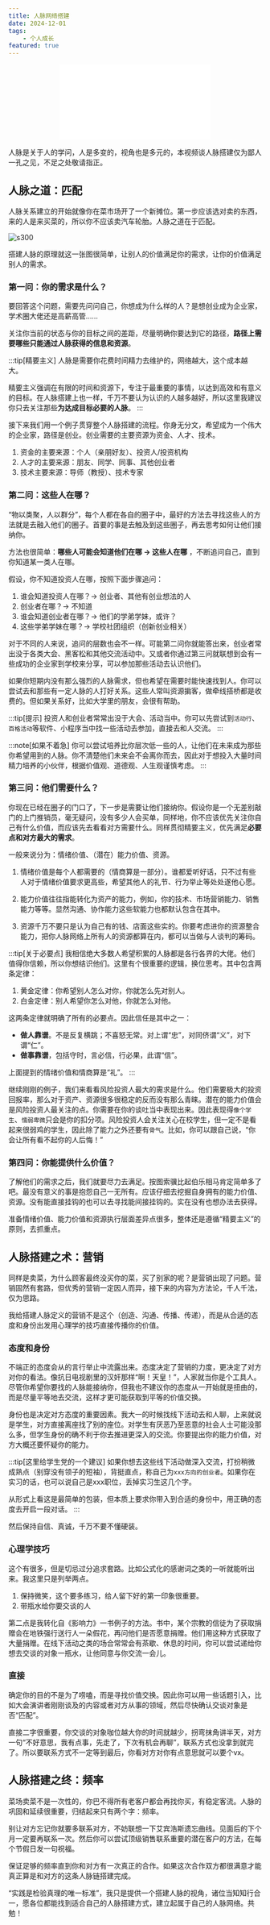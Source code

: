 ```yaml
---
title: 人脉网络搭建
date: 2024-12-01
tags: 
    - 个人成长
featured: true
---
```


<center class="aspect-ratio" >
<iframe src="//player.bilibili.com/player.html?isOutside=true&aid=113578581432240&bvid=BV1BG6FYKEx8&cid=27129413657&p=1" scrolling="no" border="0" frameborder="no" framespacing="0" allowfullscreen="true"></iframe>
</center>

人脉是关于人的学问，人是多变的，视角也是多元的，本视频谈人脉搭建仅为鄙人一孔之见，不足之处敬请指正。

## 人脉之道：匹配

人脉关系建立的开始就像你在菜市场开了一个新摊位。第一步应该选对卖的东西，来的人是来买菜的，所以你不应该卖汽车轮胎。人脉之道在于匹配。

![s300](../../../assets/images/blog5-1.png)

搭建人脉的原理就这一张图很简单，让别人的价值满足你的需求，让你的价值满足别人的需求。

### 第一问：你的需求是什么？

要回答这个问题，需要先问问自己，你想成为什么样的人？是想创业成为企业家，学术圈大佬还是高薪高管……

关注你当前的状态与你的目标之间的差距，尽量明确你要达到它的路径，**路径上需要哪些只能通过人脉获得的信息和资源**。

:::tip[精要主义]
人脉是需要你花费时间精力去维护的，网络越大，这个成本越大。

精要主义强调在有限的时间和资源下，专注于最重要的事情，以达到高效和有意义的目标。在人脉搭建上也一样，千万不要认为认识的人越多越好，所以这里我建议你只去关注那些**为达成目标必要的人脉**。
:::

接下来我们用一个例子贯穿整个人脉搭建的流程。你身无分文，希望成为一个伟大的企业家，路径是创业。创业需要的主要资源为资金、人才、技术。

1. 资金的主要来源：个人（亲朋好友）、投资人/投资机构
2. 人才的主要来源：朋友、同学、同事、其他创业者
3. 技术主要来源：导师（教授）、技术专家

### 第二问：这些人在哪？

“物以类聚，人以群分”，每个人都在各自的圈子中，最好的方法去寻找这些人的方法就是去融入他们的圈子。首要的事是去触及到这些圈子，再去思考如何让他们接纳你。

方法也很简单：**哪些人可能会知道他们在哪 -> 这些人在哪** ，不断追问自己，直到你知道某一类人在哪。

假设，你不知道投资人在哪，按照下面步骤追问：
1. 谁会知道投资人在哪？-> 创业者、其他有创业想法的人
2. 创业者在哪？-> 不知道
3. 谁会知道创业者在哪？-> 他们的学弟学妹，或许？
4. 这些学弟学妹在哪？-> 学校社团组织（创新创业相关）

对于不同的人来说，追问的层数也会不一样。可能第二问你就能答出来，创业者常出没于各类大会、黑客松和其他交流活动中。又或者你通过第三问就联想到会有一些成功的企业家到学校来分享，可以参加那些活动去认识他们。

如果你短期内没有那么强烈的人脉需求，但也希望在需要时能快速找到人。你可以尝试去和那些有一定人脉的人打好关系。这些人常叫资源掮客，做牵线搭桥都是收费的。但如果关系好，比如大学里的朋友，会很有帮助。

:::tip[提示]
投资人和创业者常常出没于大会、活动当中。你可以先尝试到`活动行`、`百格活动`等软件、小程序当中找一些活动去参加，直接去和人交流。
:::

:::note[如果不着急]
你可以尝试培养比你层次低一些的人，让他们在未来成为那些你希望用到的人脉。你不清楚他们未来会不会离你而去，因此对于想投入大量时间精力培养的小伙伴，根据价值观、道德观、人生观谨慎考虑。
:::

### 第三问：他们需要什么？

你现在已经在圈子的门口了，下一步是需要让他们接纳你。假设你是一个无差别敲门的上门推销员，毫无疑问，没有多少人会买单，同样地，你不应该优先关注你自己有什么价值，而应该先去看看对方需要什么。同样贯彻精要主义，优先满足**必要点和对方最大的需求**。

一般来说分为：情绪价值、（潜在）能力价值、资源。

1. 情绪价值是每个人都需要的（情商算是一部分）。谁都爱听好话，只不过有些人对于情绪价值要求更高些，希望其他人的礼节、行为举止等处处遂他心愿。

2. 能力价值往往指能转化为资产的能力，例如，你的技术、市场营销能力、销售能力等等。显然沟通、协作能力这些软能力也都默认包含在其中。

3. 资源千万不要只是认为自己有的钱、店面这些实的。你要考虑进你的资源整合能力，把你人脉网络上所有人的资源都算在内，都可以当做与人谈判的筹码。

:::tip[关于必要点]
我相信绝大多数人希望积累的人脉都是各行各界的大佬。他们值得你信赖，所以你想结识他们。这里有个很重要的逻辑，换位思考。其中包含两条定律：
1. 黄金定律：你希望别人怎么对你，你就怎么先对别人。
2. 白金定律：别人希望你怎么对他，你就怎么对他。

这两条定律就明确了所有的必要点。因此信任是其中之一：
- **做人靠谱**。不是反复横跳；不喜怒无常。对上谓“忠”，对同侪谓“义”，对下谓“仁”。
- **做事靠谱**，包括守时，言必信，行必果，此谓“信”。

上面提到的情绪价值和情商算是“礼”。
:::

继续刚刚的例子，我们来看看风险投资人最大的需求是什么。他们需要极大的投资回报率，那么对于资产、资源很多很稳定的反而没有那么青睐。潜在的能力价值会是风险投资人最关注的点。你需要在你的谈吐当中表现出来。因此表现得`像个学生`、`懦弱卑微`只会是你的扣分项。风险投资人会关注关心在校学生，但一定不是看起来很弱鸡的学生，因此除了能力之外还要有`骨气`。比如，你可以跟自己说，“你会让所有看不起你的人后悔！”

### 第四问：你能提供什么价值？

了解他们的需求之后，我们就要尽力去满足。按图索骥比起伯乐相马肯定简单多了吧。最没有意义的事是抱怨自己一无所有。应该仔细去挖掘自身拥有的能力价值、资源。没有能直接挂钩的也可以去寻找能间接挂钩的。实在没有也想办法去获得。

准备情绪价值、能力价值和资源执行层面差异点很多，整体还是遵循“精要主义”的原则，去抓重点。

## 人脉搭建之术：营销

同样是卖菜，为什么顾客最终没买你的菜，买了别家的呢？是营销出现了问题。营销固然有套路，但优秀的营销一定因人而异，接下来的内容为方法论，千人千法，仅为思路。

我给搭建人脉定义的营销不是这个（创造、沟通、传播、传递），而是从合适的态度和身份出发用心理学的技巧直接传播你的价值。

### 态度和身份

不端正的态度会从的言行举止中流露出来。态度决定了营销的力度，更决定了对方对你的看法。像抗日电视剧里的汉奸那样“啊！天皇！”，人家就当你是个工具人。尽管你希望你要找的人脉能接纳你，但我也不建议你的态度从一开始就是扭曲的，而是尽量平等地去交流，这样才更可能获取到平等的价值交换。

身份也是决定对方态度的重要因素。我大一的时候找线下活动去和人聊，上来就说是学生，对方直接离座找了别的座位。对学生有厌恶乃至恶意的社会人士可能没那么多，但学生身份的确不利于你去推进更深入的交流。你要提出你的能力价值，对方大概还要怀疑你的能力。

:::tip[这里给学生党的一个建议]
如果你想去这些线下活动做深入交流，打扮稍微成熟点（别穿没有领子的短袖），背挺直点，称自己为`xxx方向的创业者`。如果你在实习的话，也可以说自己是xxx职位，丢掉实习生这几个字。

从形式上看这是最简单的包装，但本质上要求你带入到合适的身份中，用正确的态度去开启一段对话。
:::

然后保持自信、真诚，千万不要不懂硬装。

### 心理学技巧

这个有很多，但是切忌过分追求套路。比如公式化的感谢词之类的一听就能听出来。我这里只是列举两点。

1. 保持微笑，这个要多练习，给人留下好的第一印象很重要。
2. 带瓶水给你要交谈的人

第二点是我转化自《影响力》一书例子的方法。书中，某个宗教的信徒为了获取捐赠会在地铁强行送行人一朵假花，再问他们是否愿意捐赠。他们用这种方式获取了大量捐赠。在线下活动之类的场合常常会有茶歇、休息的时间，你可以尝试递给你想去交谈的对象一瓶水，让他同意与你交流一会儿。

### 直接

确定你的目的不是为了唠嗑，而是寻找价值交换。因此你可以用一些话题引入，比如大会演讲者刚刚谈及的内容或者对方从事的领域，然后尽快确认交谈对象是否“匹配”。

直接二字很重要，你交谈的对象咖位越大你的时间就越少，拐弯抹角讲半天，对方一句“不好意思，我有点事，先走了，下次有机会再聊”，联系方式也没拿到就完了。所以要联系方式不一定等到最后，你看对方对你有点意思就可以要个vx。

## 人脉搭建之终：频率

菜场卖菜不是一次性的，你巴不得所有老客户都会再找你买，有稳定客流。人脉的巩固和延续很重要，归结起来只有两个字：频率。

别让对方忘记你就要多联系对方，不妨联想一下艾宾浩斯遗忘曲线。见面后的下个月一定要再联系一次。然后你可以尝试顶级销售联系重要的潜在客户的方法，在每个节假日发一句祝福。

保证足够的频率直到你和对方有一次真正的合作。如果这次合作双方都很满意才能真正算是和对方的这条人脉链搭建完成。

“实践是检验真理的唯一标准”，我只是提供一个搭建人脉的视角，诸位当知知行合一，愿各位都能找到适合自己的人脉搭建方式，建立起属于自己的人脉网络。共勉！
